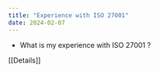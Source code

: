 ```yaml
---
title: "Experience with ISO 27001"
date: 2024-02-07
---
```




- What is my experience with ISO 27001 ?

[[Details]]

